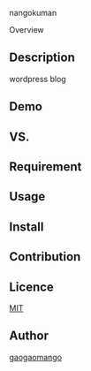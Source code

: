 nangokuman

Overview

## Description
wordpress blog

## Demo

## VS. 

## Requirement

## Usage

## Install

## Contribution

## Licence

[MIT]()

## Author

[gaogaomango](https://github.com/gaogaomango)
